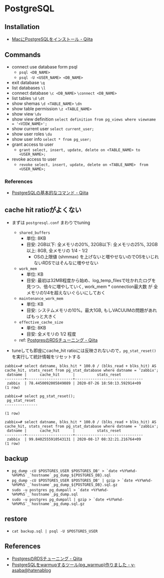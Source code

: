 # PostgreSQL

## Installation
  - [MacにPostgreSQLをインストール - Qiita](https://qiita.com/_daisuke/items/13996621cf51f835494b)

## Commands
- connect use database form psql
  - `psql <DB_NAME>`
  - `psql -U <USER_NAME> <DB_NAME>`
- exit database
  `\q`
- list databases
  `\l`
- connect database
  `\c <DB_NAME>`
  `\connect <DB_NAME>`
- list tables
  `\d`
  `\dt`
- show shemas
  `\d <TABLE_NAME>`
  `\dn`
- show table permission
  `\z <TABLE_NAME>`
- show view
  `\dv`
- show view definition
  `select definition from pg_views where viewname = '<VIEW_NAME>';`
- show current user
  `select current_user;`
- show user roles
  `\du`
- show user info
  `select * from pg_user;`
- grant access to user
  - `grant select, insert, update, delete on <TABLE_NAME> to <USER_NAME>;`
- revoke access to user
  - `revoke select, insert, update, delete on <TABLE_NAME>　from <USER_NAME>;`

### References
- [PostgreSQLの基本的なコマンド - Qiita](https://qiita.com/H-A-L/items/fe8cb0e0ee0041ff3ceb)

## cache hit ratioがよくない
- まずは `postgresql.conf` まわりでtuning
  - `shared_buffers`
    - 単位: 8KB
    - 目安: 2GB以下: 全メモリの20%, 32GB以下: 全メモリの25%, 32GB以上: 8GB, 全メモリの 1/4 - 1/2
      - OSの上限値 (shmmax) を上げないと増やせないのでOSをいじれないRDSではそんなに増やせない
  - `work_mem`
    - 単位: KB
    - 目安: 最初は32MB程度から始め、log_temp_filesで吐かれたログを見つつ、倍々に増やしていく, work_mem * connection最大数 が 全メモリの1/4を超えないぐらいにしておく
  - `maintenance_work_mem`
    - 単位: KB
    - 目安: システムメモリの10%。最大1GB, もしVACUUMの問題があればもっと大きく
  - `effective_cache_size`
    - 単位: 8KB
    - 目安: 全メモリの 1/2 程度
  - ref: [PostgresのRDSチューニング - Qiita](https://qiita.com/awakia/items/9981f37d5cbcbcd155eb)

- tuneしても即座にcache_hit ratioには反映されないので，`pg_stat_reset()`を実行して統計情報をリセットする
```
zabbix=# select datname, blks_hit * 100.0 / (blks_read + blks_hit) AS cache_hit, stats_reset from pg_stat_database where datname = 'zabbix';
 datname |      cache_hit      |          stats_reset
---------+---------------------+-------------------------------
 zabbix  | 78.4450092005849089 | 2020-07-26 18:50:13.592914+09
(1 row)

zabbix=# select pg_stat_reset();
 pg_stat_reset
---------------

(1 row)

zabbix=# select datname, blks_hit * 100.0 / (blks_read + blks_hit) AS cache_hit, stats_reset from pg_stat_database where datname = 'zabbix';
 datname |      cache_hit      |          stats_reset
---------+---------------------+-------------------------------
 zabbix  | 99.8402555910543131 | 2020-08-17 08:32:21.216764+09
(1 row)
```

## backup
- ```pg_dump -cU $POSTGRES_USER $POSTGRES_DB' > `date +%Y%m%d-%H%M%S`_`hostname`_pg_dump_${POSTGRES_DB}.sql```
- ```pg_dump -cU $POSTGRES_USER $POSTGRES_DB' | gzip > `date +%Y%m%d-%H%M%S`_`hostname`_pg_dump_${POSTGRES_DB}.sql.gz```
- ```sudo -u postgres pg_dumpall > `date +%Y%m%d-%H%M%S`_`hostname`_pg_dump.sql```
- ```sudo -u postgres pg_dumpall | gzip > `date +%Y%m%d-%H%M%S`_`hostname`_pg_dump.sql.gz```

## restore
- `cat backup.sql | psql -U $POSTGRES_USER`

## References
- [PostgresのRDSチューニング - Qiita](https://qiita.com/awakia/items/9981f37d5cbcbcd155eb)
- [PostgreSQLをwarmupするツール(pg_warmup)作りました - y-asaba@hatenablog](https://y-asaba.hatenablog.com/entry/2014/02/14/221751)

